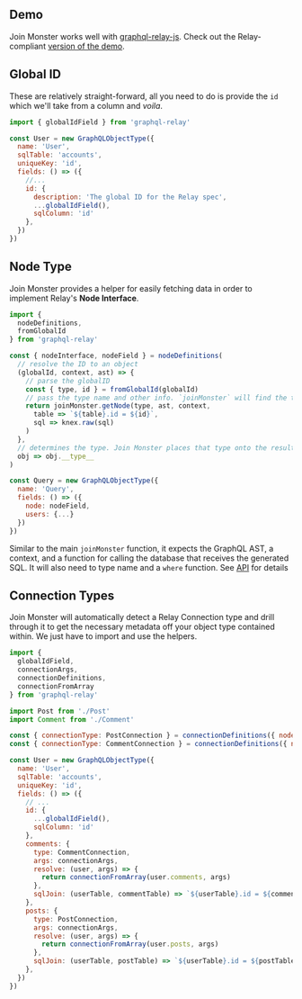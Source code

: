 ## Demo

Join Monster works well with [graphql-relay-js](https://github.com/graphql/graphql-relay-js). Check out the Relay-compliant [version of the demo](https://join-monster.herokuapp.com/graphql-relay?query=%7B%0A%20%20node(id%3A%20"UG9zdDoz")%20%7B%0A%20%20%20%20...%20on%20Post%20%7B%20body%20%7D%0A%20%20%7D%0A%20%20user(id%3A%202)%20%7B%0A%20%20%20%20posts%20%7B%0A%20%20%20%20%20%20pageInfo%20%7B%0A%20%20%20%20%20%20%20%20hasNextPage%0A%20%20%20%20%20%20%20%20hasPreviousPage%0A%20%20%20%20%20%20%20%20startCursor%0A%20%20%20%20%20%20%20%20endCursor%0A%20%20%20%20%20%20%7D%0A%20%20%20%20%20%20edges%20%7B%0A%20%20%20%20%20%20%20%20node%20%7B%20id%2C%20body%20%7D%0A%20%20%20%20%20%20%7D%0A%20%20%20%20%7D%0A%20%20%20%20comments(first%3A%202%2C%20after%3A%20"YXJyYXljb25uZWN0aW9uOjA%3D")%20%7B%0A%20%20%20%20%20%20pageInfo%20%7B%0A%20%20%20%20%20%20%20%20hasNextPage%0A%20%20%20%20%20%20%20%20hasPreviousPage%0A%20%20%20%20%20%20%20%20startCursor%0A%20%20%20%20%20%20%20%20endCursor%0A%20%20%20%20%20%20%7D%0A%20%20%20%20%20%20edges%20%7B%0A%20%20%20%20%20%20%20%20node%20%7B%20id%2C%20body%20%7D%0A%20%20%20%20%20%20%7D%0A%20%20%20%20%7D%0A%20%20%7D%0A%7D).

## Global ID

These are relatively straight-forward, all you need to do is provide the `id` which we'll take from a column and *voila*.

```javascript
import { globalIdField } from 'graphql-relay'

const User = new GraphQLObjectType({
  name: 'User',
  sqlTable: 'accounts',
  uniqueKey: 'id',
  fields: () => ({
    //...
    id: {
      description: 'The global ID for the Relay spec',
      ...globalIdField(),
      sqlColumn: 'id'
    },
  })
})
```

## Node Type

Join Monster provides a helper for easily fetching data in order to implement Relay's **Node Interface**.

```javascript
import {
  nodeDefinitions,
  fromGlobalId
} from 'graphql-relay'

const { nodeInterface, nodeField } = nodeDefinitions(
  // resolve the ID to an object
  (globalId, context, ast) => {
    // parse the globalID
    const { type, id } = fromGlobalId(globalId)
    // pass the type name and other info. `joinMonster` will find the type from the name and write the SQL
    return joinMonster.getNode(type, ast, context,
      table => `${table}.id = ${id}`,
      sql => knex.raw(sql)
    )
  },
  // determines the type. Join Monster places that type onto the result object on the "__type__" property
  obj => obj.__type__
)

const Query = new GraphQLObjectType({
  name: 'Query',
  fields: () => ({
    node: nodeField,
    users: {...}
  })
})
```

Similar to the main `joinMonster` function, it expects the GraphQL AST, a context, and a function for calling the database that receives the generated SQL. It will also need to type name and a `where` function. See [API](/API/#getNode) for details

## Connection Types

Join Monster will automatically detect a Relay Connection type and drill through it to get the necessary metadata off your object type contained within. We just have to import and use the helpers.

```javascript
import {
  globalIdField,
  connectionArgs,
  connectionDefinitions,
  connectionFromArray
} from 'graphql-relay'

import Post from './Post'
import Comment from './Comment'

const { connectionType: PostConnection } = connectionDefinitions({ nodeType: Post })
const { connectionType: CommentConnection } = connectionDefinitions({ nodeType: Comment })

const User = new GraphQLObjectType({
  name: 'User',
  sqlTable: 'accounts',
  uniqueKey: 'id',
  fields: () => ({
    // ...
    id: {
      ...globalIdField(),
      sqlColumn: 'id'
    },
    comments: {
      type: CommentConnection,
      args: connectionArgs,
      resolve: (user, args) => {
        return connectionFromArray(user.comments, args)
      },
      sqlJoin: (userTable, commentTable) => `${userTable}.id = ${commentTable}.author_id`
    },
    posts: {
      type: PostConnection, 
      args: connectionArgs,
      resolve: (user, args) => {
        return connectionFromArray(user.posts, args)
      },
      sqlJoin: (userTable, postTable) => `${userTable}.id = ${postTable}.author_id`
    },
  })
})
```
